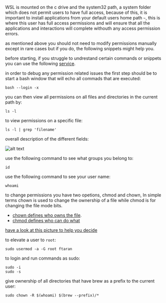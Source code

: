 WSL is mounted on the c drive and the system32 path, a system folder which does not permit users to have full access, because of this, it is important to install applications from your default users home path `~`, this is where this user has full access permissions and will ensure that all the applications and interactions will complete withouth any access permission errors.

as mentioned above you should not need to modify permissions manually except in rare cases but if you do, the following snippets might help you.

before starting, if you struggle to undrestand certain commands or snippets you can use the following [service](https://explainshell.com/).

in order to debug any permission related issues the first step should be to start a bash window that will echo all commads that are executed:
```
bash --login -x
```

you can then view all permissions on all files and directories in the current path by:
```
ls -l
```
to view permissions on a specific file:
```
ls -l | grep 'filename'
```
overall description of the different fields:

![alt text](https://user-images.githubusercontent.com/7329422/89122008-5647c500-d4b3-11ea-82cc-731a4ca36894.png)

use the following command to see what groups you belong to:
```
id
```
use the following command to see your user name:
```
whoami
```

to change permissions you have two opetions, chmod and chown, In simple terms chown is used to change the ownership of a file while chmod is for changing the file mode bits.

- [chown defines who owns the file](https://ss64.com/bash/chown.html).
- [chmod defines who can do what](https://ss64.com/bash/chmod.html)

[have a look at this picture to help you decide](https://gist.github.com/farhad-taran/92d44f52d61f66d0b0fa11146db86986#gistcomment-3401043)

to elevate a user to `root`:
```
sudo usermod -a -G root ftaran
```
to login and run commands as sudo:
```
sudo -i 
sudo -s
```
give ownership of all directories that have brew as a prefix to the current user:
```
sudo chown -R $(whoami) $(brew --prefix)/*
```



